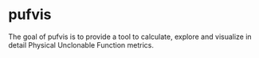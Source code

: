 
# pufvis

<!-- badges: start -->
<!-- badges: end -->

The goal of pufvis is to provide a tool to calculate, explore and visualize in detail Physical Unclonable Function metrics.
